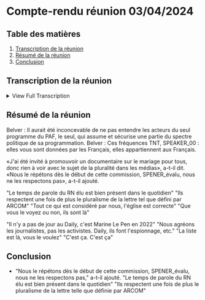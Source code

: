 # Compte-rendu réunion 03/04/2024

## Table des matières

1. [Transcription de la réunion](#Transcription-de-la-réunion)
2. [Résumé de la réunion](#Résumé-de-la-réunion)
3. [Conclusion](#conclusion)

## Transcription de la réunion

<details>
<summary>View Full Transcription</summary>

[0.0, 3.26] - SPEAKER_02:  Je voulais savoir pourquoi vous vouliez absolument venir dans une émission qui ne vous plaît pas. <br> 

[37.16, 37.44] - SPEAKER_00:  Il aurait été inconcevable de ne pas auditionner les acteurs de la seule émission du PAF, la seule, qui assume et scure une partie du spectre politique de sa programmation. <br> 

[43.48, 46.12] - SPEAKER_00:  Monsieur Belver, vous avez indiqué que TMC était une chaîne privée et que vous assumiez à ce titre de faire ce que vous voulez. Est-ce que vous pouvez déjà nous dire ce que vous entendez par faire ce que vous voulez ? <br> 

[46.12, 48.12] - SPEAKER_00:  Jusqu'où ? Quelles limites vous vous fixez ? <br> 

[48.12, 51.4] - SPEAKER_00:  Je tiens toutefois quand même à vous rappeler que ces fréquences TNT, <br> 

[51.54, 53.66] - SPEAKER_00:  elles vous sont données par les Français, elles appartiennent aux Français <br> 

[53.66, 56.36] - SPEAKER_00:  et qu'indirectement vous excluez 13 millions de Français <br> 

[56.36, 58.8] - SPEAKER_00:  qui ont fait le choix de voter Marine Le Pen à l'élection présidentielle. <br> 

[59.0, 61.62] - SPEAKER_00:  J'ai tenu ces propos dans le cadre d'une émission de radio, <br> 

[61.72, 65.76] - SPEAKER_01:  c'était Sud Radio et c'était le 21 mars 2023, c'est important la date, <br> 

[66.14, 73.14] - SPEAKER_01:  j'étais invité pour la promotion d'un documentaire sur le mariage pour tous, donc rien à voir évidemment avec le sujet de la pluralité dans les médias. <br> 

[73.68, 81.58] - SPEAKER_01:  Alors j'ai dit, on est une chaîne privée, on fait ce qu'on veut, c'était mes propos. Est-ce que je regrette ces propos prononcés il y a un an ? <br> 

[81.58, 87.02] - SPEAKER_01:  La réponse est non, pourquoi ? En fait je regrette une seule chose,-être, c'est d'avoir été, monsieur Ménager, <br> 

[87.4, 93.2] - SPEAKER_01:  incomplet ce jour-là, puisque je n'ai pas eu de relance, ce n'était pas le sujet de l'interview. J'aurais peut-être dû dire, on fait ce qu'on veut <br> 

[93.2, 98.36] - SPEAKER_01:  tant qu'on respecte les règles. Donc les règles, encore une fois, on en parle depuis le début de cette commission, mais ce sont des règles qui sont <br> 

[98.36, 105.48] - SPEAKER_01:  très strictes, ce sont les règles du pluralisme. Et les règles, on le répète depuis le début de cette commission, on les respecte à la lettre. <br> 

[105.9, 108.22] - SPEAKER_01:  On ne reçoit pas d'élus RN sur le plateau de quotidien, <br> 

[108.88, 111.68] - SPEAKER_01:  mais évidemment les élus RN sont présents dans toutes les missions, <br> 

[111.8, 113.38] - SPEAKER_01:  dans toutes les rubriques, dans toutes les chroniques. <br> 

[113.68, 116.36] - SPEAKER_01:  Vous êtes interviewé à l'Assemblée, vous êtes interviewé sur le terrain. <br> 

[116.7, 119.68] - SPEAKER_01:  Alors oui, le temps de parole est différent, puisque c'est un temps de parole en magnéto, <br> 

[119.86, 123.64] - SPEAKER_01:  mais le temps de parole des élus RN est bien présent dans le quotidien, <br> 

[123.64, 128.1] - SPEAKER_01:  et ils respectent encore une fois à la lettre le pluralisme tel qu'il est défini par l'ARCOM. <br> 

[128.54, 133.56] - SPEAKER_01:  Alors peut-être que demain le Conseil d'État va changer ses règles et dans ce cas nous appliquerons les règles. <br> 

[141.24, 146.24] - SPEAKER_02:  C'est une liste qu'on a fait, je pense M. Jacobelli, elle est à votre disposition. <br> 

[146.68, 151.38] - SPEAKER_02:  C'est la liste des violences notamment qu'ont subi nos journalistes sur le terrain, M. Jacobelli. <br> 

[151.86, 154.48] - SPEAKER_02:  Que vous le voyez ou non, elles sont là. <br> 

[154.48, 161.52] - SPEAKER_02:  Et tout ce qu'on nous a répondu, quotidien est une émission de divertissement, l'église de la bien-pensance, le temple du politiquement correct. <br> 

[162.62, 166.14] - SPEAKER_02:  Je considère que ce ne sont pas des journalistes, ça c'est Marine Le Pen, le 13 avril 2022. <br> 

[166.88, 168.3] - SPEAKER_02:  Il n'y a pas de journée chez Quotidien, <br> 

[168.4, 169.98] - SPEAKER_02:  ça c'est Marine Le Pen en 2022. <br> 

[170.32, 171.16] - SPEAKER_02:  C'est un amuseur. <br> 

[172.28, 174.56] - SPEAKER_02:  On accrédite les journalistes, pas les militants. <br> 

[175.9, 177.48] - SPEAKER_02:  Quotidien, ils font de l'espionnage, etc. <br> 

[177.96, 179.38] - SPEAKER_02:  La liste est là, vous la voulez. <br> 

[179.38, 186.96] - SPEAKER_02:  Voilà. Sous-titrage Société Radio-Canada <br> 

</details>

## Résumé de la réunion

Belver : Il aurait été inconcevable de ne pas entendre les acteurs du seul programme du PAF, le seul, qui assume et sécurise une partie du spectre politique de sa programmation. Belver : Ces fréquences TNT, SPEAKER_00 : elles vous sont données par les Français, elles appartiennent aux Français. <br> 

«J'ai été invité à promouvoir un documentaire sur le mariage pour tous, donc rien à voir avec le sujet de la pluralité dans les médias», a-t-il dit. «Nous le répétons dès le début de cette commission, SPENER_évalu, nous ne les respectons pas», a-t-il ajouté. <br> 

"Le temps de parole du RN élu est bien présent dans le quotidien" "Ils respectent une fois de plus le pluralisme de la lettre tel que défini par ARCOM" "Tout ce qui est considéré par nous, l'église est correcte" "Que vous le voyez ou non, ils sont là" <br> 

"Il n'y a pas de jour au Daily, c'est Marine Le Pen en 2022" "Nous agréons les journalistes, pas les activistes. Daily, ils font l'espionnage, etc." "La liste est là, vous le voulez" "C'est ça. C'est ça" <br> 

## Conclusion

- "Nous le répétons dès le début de cette commission, SPENER_évalu, nous ne les respectons pas," a-t-il ajouté. "Le temps de parole du RN élu est bien présent dans le quotidien" "Ils respectent une fois de plus le pluralisme de la lettre telle que définie par ARCOM"
